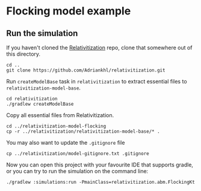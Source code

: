 # Flocking model example

## Run the simulation

If you haven't cloned the [Relativitization](https://github.com/Adriankhl/relativitization) repo,
clone that somewhere out of this directory.

```
cd ..
git clone https://github.com/Adriankhl/relativitization.git

```

Run `createModelBase` task in `relativitization` to extract essential files to 
`relativitization-model-base`.

```
cd relativitization
./gradlew createModelBase
```

Copy all essential files from Relativitization.

```
cd ../relativitization-model-flocking
cp -r ../relativitization/relativitization-model-base/* .
```

You may also want to update the `.gitignore` file

```
cp ../relativitization/model-gitignore.txt .gitignore
```

Now you can open this project with your favourite IDE that supports gradle, or you can try to run
the simulation on the command line:

```
./gradlew :simulations:run -PmainClass=relativitization.abm.FlockingKt
```
